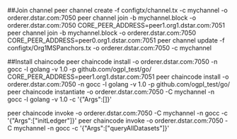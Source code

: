 ##Join channel
peer channel create -f configtx/channel.tx  -c mychannel -o orderer.dstar.com:7050
peer channel join -b mychannel.block -o orderer.dstar.com:7050
CORE_PEER_ADDRESS=peer1.org1.dstar.com:7051
peer channel join -b mychannel.block -o orderer.dstar.com:7050
CORE_PEER_ADDRESS=peer0.org1.dstar.com:7051
peer channel update -f configtx/Org1MSPanchors.tx -o orderer.dstar.com:7050 -c mychannel

##Install chaincode
peer chaincode install -o orderer.dstar.com:7050 -n gocc -l golang -v 1.0 -p github.com/ogpl_test/go/
CORE_PEER_ADDRESS=peer1.org1.dstar.com:7051
peer chaincode install -o orderer.dstar.com:7050 -n gocc -l golang -v 1.0 -p github.com/ogpl_test/go/
peer chaincode instantiate -o orderer.dstar.com:7050 -C mychannel -n gocc -l golang -v 1.0 -c '{"Args":[]}'

peer chaincode invoke -o orderer.dstar.com:7050 -C mychannel -n gocc -c '{"Args":["initLedger"]}'
peer chaincode invoke -o orderer.dstar.com:7050 -C mychannel -n gocc -c '{"Args":["queryAllDatasets"]}'

